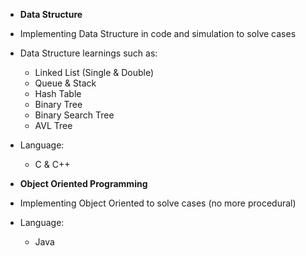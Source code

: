 - **Data Structure**
- Implementing Data Structure in code and simulation to solve cases
- Data Structure learnings such as:
  - Linked List (Single & Double)
  - Queue & Stack
  - Hash Table
  - Binary Tree
  - Binary Search Tree 
  - AVL Tree
- Language:
  - C & C++

- **Object Oriented Programming**
- Implementing Object Oriented to solve cases (no more procedural)
- Language:
  - Java
